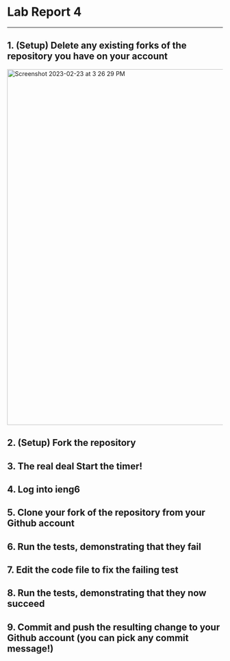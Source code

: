 # Lab Report 4

---

## 1. (Setup) Delete any existing forks of the repository you have on your account
<img width="831" alt="Screenshot 2023-02-23 at 3 26 29 PM" src="https://user-images.githubusercontent.com/122576781/221054340-687d2fab-900b-4d5a-9ece-72fcfa70f086.png">



## 2. (Setup) Fork the repository



## 3. The real deal Start the timer!



## 4. Log into ieng6



## 5. Clone your fork of the repository from your Github account



## 6. Run the tests, demonstrating that they fail



## 7. Edit the code file to fix the failing test



## 8. Run the tests, demonstrating that they now succeed



## 9. Commit and push the resulting change to your Github account (you can pick any commit message!)


